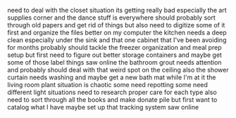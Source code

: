 need to deal with the closet situation its getting really bad especially the art supplies corner and the dance stuff is everywhere should probably sort through old papers and get rid of things but also need to digitize some of it first and organize the files better on my computer the kitchen needs a deep clean especially under the sink and that one cabinet that I've been avoiding for months probably should tackle the freezer organization and meal prep setup but first need to figure out better storage containers and maybe get some of those label things saw online the bathroom grout needs attention and probably should deal with that weird spot on the ceiling also the shower curtain needs washing and maybe get a new bath mat while I'm at it the living room plant situation is chaotic some need repotting some need different light situations need to research proper care for each type also need to sort through all the books and make donate pile but first want to catalog what I have maybe set up that tracking system saw online
